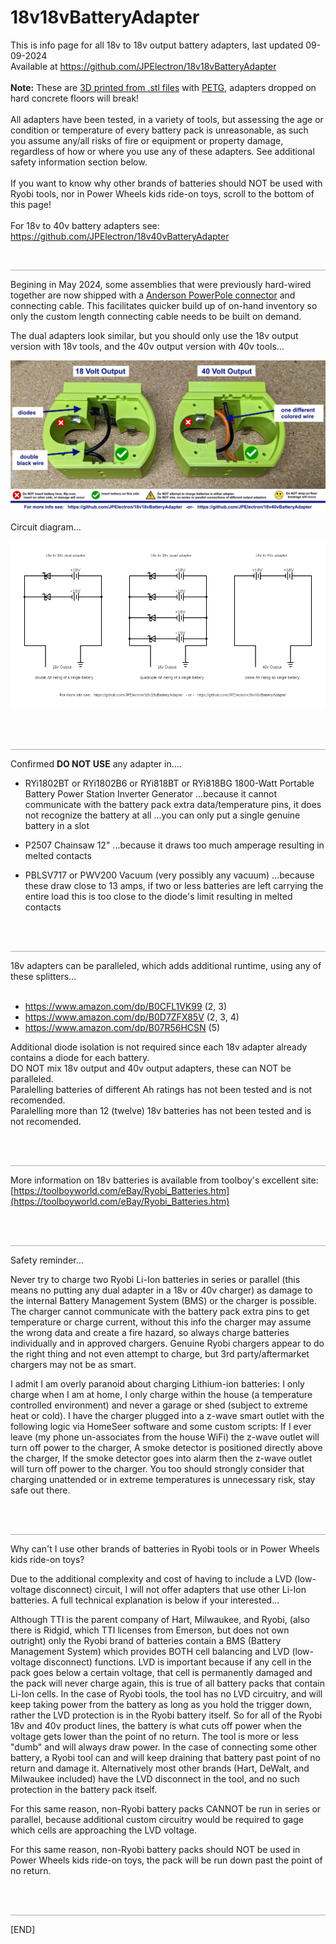 # 18v18vBatteryAdapter
This is info page for all 18v to 18v output battery adapters, last updated 09-09-2024<br>
Available at https://github.com/JPElectron/18v18vBatteryAdapter<br>
<br>
**Note:** These are [3D printed from .stl files](https://www.printables.com/@JPMakesStuff/models?search=ryobi) with [PETG](https://www.amazon.com/OVERTURE-Filament-Consumables-Dimensional-Accuracy/dp/B0991YSBDG), adapters dropped on hard concrete floors will break!<br>
<br>
All adapters have been tested, in a variety of tools, but assessing the age or condition or temperature of every battery pack is unreasonable, as such you assume any/all risks of fire or equipment or property damage, regardless of how or where you use any of these adapters.  See additional safety information section below.<br>
<br>
If you want to know why other brands of batteries should NOT be used with Ryobi tools, nor in Power Wheels kids ride-on toys, scroll to the bottom of this page!<br>
<br>
For 18v to 40v battery adapters see: https://github.com/JPElectron/18v40vBatteryAdapter

<br>
<hr style="border: 1px; height: 1px; background: #AAAAAA;">

Begining in May 2024, some assemblies that were previously hard-wired together are now shipped with a [Anderson PowerPole connector](https://powerwerx.com/anderson-power-powerpole-sb-connectors#?specs=304,305,306) and connecting cable.  This facilitates quicker build up of on-hand inventory so only the custom length connecting cable needs to be built on demand.

The dual adapters look similar, but you should only use the 18v output version with 18v tools, and the 40v output version with 40v tools...

![How to ID dual battery adapter output voltage](https://github.com/JPElectron/18v40vBatteryAdapter/blob/main/How%20to%20ID%20dual%20battery%20adapter%20output%20voltage.jpg?raw=true)

Circuit diagram...

![Circuit diagram](https://github.com/JPElectron/18v40vBatteryAdapter/blob/main/circuit.png?raw=true)

<br>
<br>

<hr style="border: 1px; height: 1px; background: #AAAAAA;">

Confirmed **DO NOT USE** any adapter in....

   - RYi1802BT or RYi1802B6 or RYi818BT or RYi818BG 1800-Watt Portable Battery Power Station Inverter Generator
   ...because it cannot communicate with the battery pack extra data/temperature pins, it does not recognize the battery at all
   ...you can only put a single genuine battery in a slot

   - P2507 Chainsaw 12"
   ...because it draws too much amperage resulting in melted contacts

   - PBLSV717 or PWV200 Vacuum (very possibly any vacuum)
   ...because these draw close to 13 amps, if two or less batteries are left carrying the entire load this is too close to the diode's limit resulting in melted contacts

<br>
<br>

<hr style="border: 1px; height: 1px; background: #AAAAAA;">

18v adapters can be paralleled, which adds additional runtime, using any of these splitters...<br>
<br>
   - https://www.amazon.com/dp/B0CFL1VK99 (2, 3)
   - https://www.amazon.com/dp/B0D7ZFX85V (2, 3, 4)
   - https://www.amazon.com/dp/B07R56HCSN (5)

Additional diode isolation is not required since each 18v adapter already contains a diode for each battery.<br>
DO NOT mix 18v output and 40v output adapters, these can NOT be paralleled.<br>
Paralelling batteries of different Ah ratings has not been tested and is not recomended.<br>
Paralelling more than 12 (twelve) 18v batteries has not been tested and is not recomended.

<br>
<br>

<hr style="border: 1px; height: 1px; background: #AAAAAA;">

More information on 18v batteries is available from toolboy's excellent site: [https://toolboyworld.com/eBay/Ryobi_Batteries.htm](https://toolboyworld.com/eBay/Ryobi_Batteries.htm)

<br>
<br>

<hr style="border: 1px; height: 1px; background: #AAAAAA;">

Safety reminder...

Never try to charge two Ryobi Li-Ion batteries in series or parallel (this means no putting any dual adapter in a 18v or 40v charger) as damage to the internal Battery Management System (BMS) or the charger is possible. The charger cannot communicate with the battery pack extra pins to get temperature or charge current, without this info the charger may assume the wrong data and create a fire hazard, so always charge batteries individually and in approved chargers.  Genuine Ryobi chargers appear to do the right thing and not even attempt to charge, but 3rd party/aftermarket chargers may not be as smart.

I admit I am overly paranoid about charging Lithium-ion batteries: I only charge when I am at home, I only charge within the house (a temperature controlled environment) and never a garage or shed (subject to extreme heat or cold). I have the charger plugged into a z-wave smart outlet with the following logic via HomeSeer software and some custom scripts: If I ever leave (my phone un-associates from the house WiFi) the z-wave outlet will turn off power to the charger, A smoke detector is positioned directly above the charger, If the smoke detector goes into alarm then the z-wave outlet will turn off power to the charger. You too should strongly consider that charging unattended or in extreme temperatures is unnecessary risk, stay safe out there.

<br>
<br>

<hr style="border: 1px; height: 1px; background: #AAAAAA;">

Why can't I use other brands of batteries in Ryobi tools or in Power Wheels kids ride-on toys?

Due to the additional complexity and cost of having to include a LVD (low-voltage disconnect) circuit, I will not offer adapters that use other Li-Ion batteries. A full technical explanation is below if your interested...

Although TTI is the parent company of Hart, Milwaukee, and Ryobi, (also there is Ridgid, which TTI licenses from Emerson, but does not own outright) only the Ryobi brand of batteries contain a BMS (Battery Management System) which provides BOTH cell balancing and LVD (low-voltage disconnect) functions. LVD is important because if any cell in the pack goes below a certain voltage, that cell is permanently damaged and the pack will never charge again, this is true of all battery packs that contain Li-Ion cells. In the case of Ryobi tools, the tool has no LVD circuitry, and will keep taking power from the battery as long as you hold the trigger down, rather the LVD protection is in the Ryobi battery itself. So for all of the Ryobi 18v and 40v product lines, the battery is what cuts off power when the voltage gets lower than the point of no return. The tool is more or less "dumb" and will always draw power. In the case of connecting some other battery, a Ryobi tool can and will keep draining that battery past point of no return and damage it. Alternatively most other brands (Hart, DeWalt, and Milwaukee included) have the LVD disconnect in the tool, and no such protection in the battery pack itself.

For this same reason, non-Ryobi battery packs CANNOT be run in series or parallel, because additional custom circuitry would be required to gage which cells are approaching the LVD voltage.

For this same reason, non-Ryobi battery packs should NOT be used in Power Wheels kids ride-on toys, the pack will be run down past the point of no return.

<br>
<br>

<hr style="border: 1px; height: 1px; background: #AAAAAA;">

[END]
